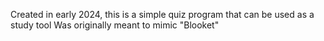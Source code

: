 Created in early 2024, this is a simple quiz program that can be used as a study tool
Was originally meant to mimic "Blooket"
